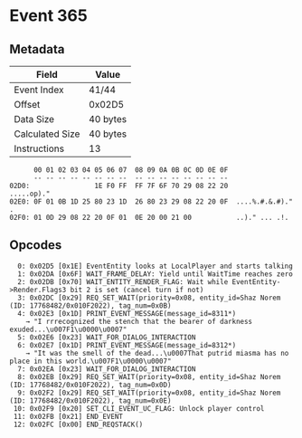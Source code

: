 # Event 365

## Metadata

| Field           | Value    |
|-----------------|----------|
| Event Index     | 41/44    |
| Offset          | 0x02D5   |
| Data Size       | 40 bytes |
| Calculated Size | 40 bytes |
| Instructions    | 13       |

```
      00 01 02 03 04 05 06 07  08 09 0A 0B 0C 0D 0E 0F
      -- -- -- -- -- -- -- --  -- -- -- -- -- -- -- --
02D0:                1E F0 FF  FF 7F 6F 70 29 08 22 20       .....op)." 
02E0: 0F 01 0B 1D 25 80 23 1D  26 80 23 29 08 22 20 0F  ....%.#.&.#)." .
02F0: 01 0D 29 08 22 20 0F 01  0E 20 00 21 00           ..)." ... .!.   
```

## Opcodes

```
  0: 0x02D5 [0x1E] EventEntity looks at LocalPlayer and starts talking
  1: 0x02DA [0x6F] WAIT_FRAME_DELAY: Yield until WaitTime reaches zero
  2: 0x02DB [0x70] WAIT_ENTITY_RENDER_FLAG: Wait while EventEntity->Render.Flags3 bit 2 is set (cancel turn if not)
  3: 0x02DC [0x29] REQ_SET_WAIT(priority=0x08, entity_id=Shaz Norem (ID: 17768482/0x010F2022), tag_num=0x0B)
  4: 0x02E3 [0x1D] PRINT_EVENT_MESSAGE(message_id=8311*)
    → "I rrrecognized the stench that the bearer of darkness exuded...\u007F1\u0000\u0007"
  5: 0x02E6 [0x23] WAIT_FOR_DIALOG_INTERACTION
  6: 0x02E7 [0x1D] PRINT_EVENT_MESSAGE(message_id=8312*)
    → "It was the smell of the dead...\u0007That putrid miasma has no place in this world.\u007F1\u0000\u0007"
  7: 0x02EA [0x23] WAIT_FOR_DIALOG_INTERACTION
  8: 0x02EB [0x29] REQ_SET_WAIT(priority=0x08, entity_id=Shaz Norem (ID: 17768482/0x010F2022), tag_num=0x0D)
  9: 0x02F2 [0x29] REQ_SET_WAIT(priority=0x08, entity_id=Shaz Norem (ID: 17768482/0x010F2022), tag_num=0x0E)
 10: 0x02F9 [0x20] SET_CLI_EVENT_UC_FLAG: Unlock player control
 11: 0x02FB [0x21] END_EVENT
 12: 0x02FC [0x00] END_REQSTACK()
```
